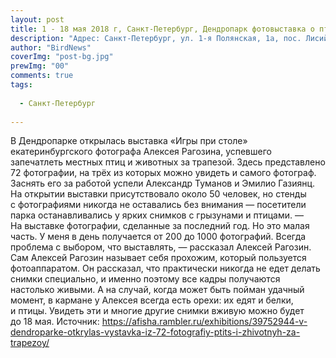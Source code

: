 ```yaml
---
layout: post
title: 1 - 18 мая 2018 г, Санкт-Петербург, Дендропарк фотовыставка о птицах.
description: "Адрес: Санкт-Петербург, ул. 1-я Полянская, 1а, пос. Лисий нос"
author: "BirdNews"
coverImg: "post-bg.jpg"
prewImg: "00"
comments: true
tags:
 
  - Санкт-Петербург
 
---
```


В Дендропарке открылась выставка «Игры при столе» екатеринбургского фотографа Алексея Рагозина, успевшего запечатлеть местных птиц и животных за трапезой. Здесь представлено 72 фотографии, на трёх из которых можно увидеть и самого фотограф. Заснять его за работой успели Александр Туманов и Эмилио Газиянц. На открытии выставки присутствовало около 50 человек, но стенды с фотографиями никогда не оставались без внимания — посетители парка останавливались у ярких снимков с грызунами и птицами.
— На выставке фотографии, сделанные за последний год. Но это малая часть. У меня в день получается от 200 до 1000 фотографий. Всегда проблема с выбором, что выставлять, — рассказал Алексей Рагозин.
Сам Алексей Рагозин называет себя прохожим, который пользуется фотоаппаратом. Он рассказал, что практически никогда не едет делать снимки специально, и именно поэтому все кадры получаются настолько живыми. А на случай, когда может быть пойман удачный момент, в кармане у Алексея всегда есть орехи: их едят и белки, и птицы.
Увидеть эти и многие другие снимки вживую можно будет до 18 мая. 
Источник: https://afisha.rambler.ru/exhibitions/39752944-v-dendroparke-otkrylas-vystavka-iz-72-fotografiy-ptits-i-zhivotnyh-za-trapezoy/